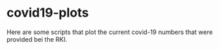 # covid19-plots

Here are some scripts that plot the current covid-19 numbers that were
provided bei the RKI.


